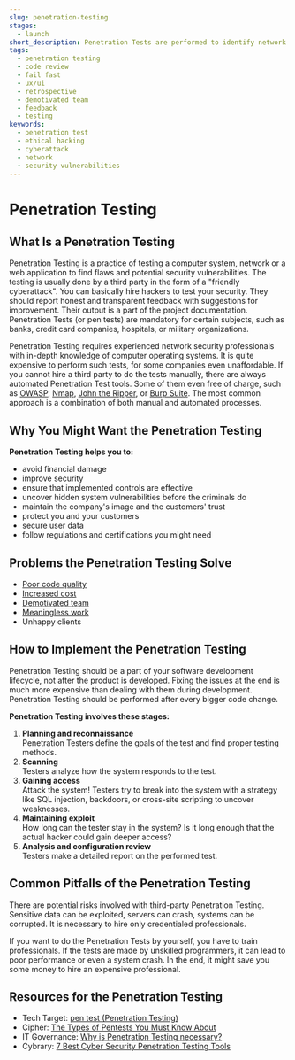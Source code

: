 ```yaml
---
slug: penetration-testing
stages:
  - launch
short_description: Penetration Tests are performed to identify network security weaknesses. It is a "friendly cyberattack" for spotting flaws and potential vulnerabilities.
tags:
  - penetration testing
  - code review
  - fail fast
  - ux/ui
  - retrospective
  - demotivated team
  - feedback
  - testing
keywords:
  - penetration test
  - ethical hacking
  - cyberattack
  - network
  - security vulnerabilities
---
```


# Penetration Testing

## What Is a Penetration Testing

Penetration Testing is a practice of testing a computer system, network or a web application to find flaws and potential security vulnerabilities. The testing is usually done by a third party in the form of a "friendly cyberattack". You can basically hire hackers to test your security. They should report honest and transparent feedback with suggestions for improvement. Their output is a part of the project documentation. Penetration Tests (or pen tests) are mandatory for certain subjects, such as banks, credit card companies, hospitals, or military organizations.

Penetration Testing requires experienced network security professionals with in-depth knowledge of computer operating systems. It is quite expensive to perform such tests, for some companies even unaffordable. If you cannot hire a third party to do the tests manually, there are always automated Penetration Test tools. Some of them even free of charge, such as [OWASP](https://www.owasp.org/), [Nmap](https://nmap.org/), [John the Ripper](https://tools.kali.org/password-attacks/john), or [Burp Suite](https://portswigger.net/burp/). The most common approach is a combination of both manual and automated processes.

## Why You Might Want the Penetration Testing

**Penetration Testing helps you to:**

-   avoid financial damage
-   improve security
-   ensure that implemented controls are effective
-   uncover hidden system vulnerabilities before the criminals do
-   maintain the company's image and the customers' trust
-   protect you and your customers
-   secure user data
-   follow regulations and certifications you might need

## Problems the Penetration Testing Solve

-   [Poor code quality](/problems/poor-code-quality)
-   [Increased cost](/problems/increased-cost)
-   [Demotivated team](/problems/demotivated-team)
-   [Meaningless work](/problems/meaningless-work)
-   Unhappy clients

## How to Implement the Penetration Testing

Penetration Testing should be a part of your software development lifecycle, not after the product is developed. Fixing the issues at the end is much more expensive than dealing with them during development. Penetration Testing should be performed after every bigger code change.

**Penetration Testing involves these stages:**

1.  **Planning and reconnaissance**  
        Penetration Testers define the goals of the test and find proper testing methods.
2.  **Scanning**  
        Testers analyze how the system responds to the test.
3.  **Gaining access**  
        Attack the system! Testers try to break into the system with a strategy like SQL injection, backdoors, or cross-site scripting to uncover weaknesses.
4.  **Maintaining exploit**  
        How long can the tester stay in the system? Is it long enough that the actual hacker could gain deeper access?
5.  **Analysis and configuration review**  
        Testers make a detailed report on the performed test.

## Common Pitfalls of the Penetration Testing

There are potential risks involved with third-party Penetration Testing. Sensitive data can be exploited, servers can crash, systems can be corrupted. It is necessary to hire only credentialed professionals.

If you want to do the Penetration Tests by yourself, you have to train professionals. If the tests are made by unskilled programmers, it can lead to poor performance or even a system crash. In the end, it might save you some money to hire an expensive professional.

## Resources for the Penetration Testing

-   Tech Target: [pen test (Penetration Testing)](https://searchsecurity.techtarget.com/definition/penetration-testing)
-   Cipher: [The Types of Pentests You Must Know About](http://blog.cipher.com/the-types-of-pentests-you-must-know-about)
-   IT Governance: [Why is Penetration Testing necessary?](https://www.itgovernance.co.uk/media/press-releases/why-is-penetration-testing-necessary)
-   Cybrary: [7 Best Cyber Security Penetration Testing Tools](https://www.cybrary.it/0p3n/7-cyber-security-pentesting-tools/)
